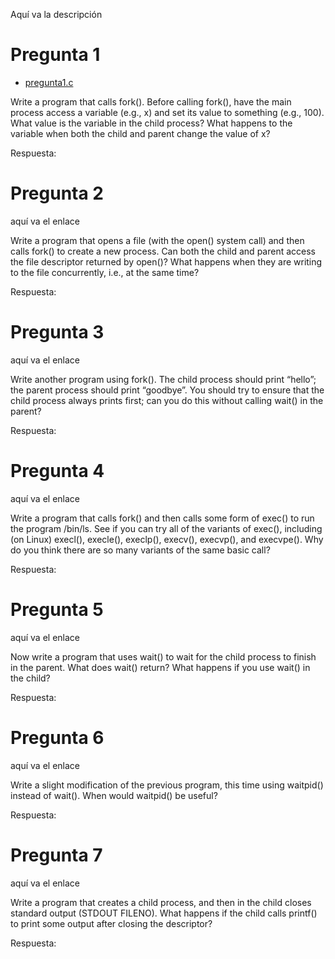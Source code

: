 Aquí va la descripción
 
 
 # Pregunta 1
 * [pregunta1.c](pregunta1.c)
 
Write a program that calls fork(). Before calling fork(), have the
main process access a variable (e.g., x) and set its value to something (e.g., 100). What value is the variable in the child process?
What happens to the variable when both the child and parent change
the value of x?

Respuesta:

 # Pregunta 2
 aquí va el enlace

Write a program that opens a file (with the open() system call)
and then calls fork() to create a new process. Can both the child
and parent access the file descriptor returned by open()? What
happens when they are writing to the file concurrently, i.e., at the
same time?

Respuesta:


 # Pregunta 3
 aquí va el enlace
 
 Write another program using fork(). The child process should
print “hello”; the parent process should print “goodbye”. You should
try to ensure that the child process always prints first; can you do
this without calling wait() in the parent?

Respuesta:


 # Pregunta 4
 aquí va el enlace
 
  Write a program that calls fork() and then calls some form of
exec() to run the program /bin/ls. See if you can try all of the
variants of exec(), including (on Linux) execl(), execle(),
execlp(), execv(), execvp(), and execvpe(). Why do
you think there are so many variants of the same basic call?

Respuesta:


# Pregunta 5
aquí va el enlace

 Now write a program that uses wait() to wait for the child process
to finish in the parent. What does wait() return? What happens if
you use wait() in the child?

Respuesta:


# Pregunta 6
aquí va el enlace

 Write a slight modification of the previous program, this time using waitpid() instead of wait(). When would waitpid() be
useful?

Respuesta:


# Pregunta 7
aquí va el enlace

Write a program that creates a child process, and then in the child
closes standard output (STDOUT FILENO). What happens if the child
calls printf() to print some output after closing the descriptor?

Respuesta:
 
 
